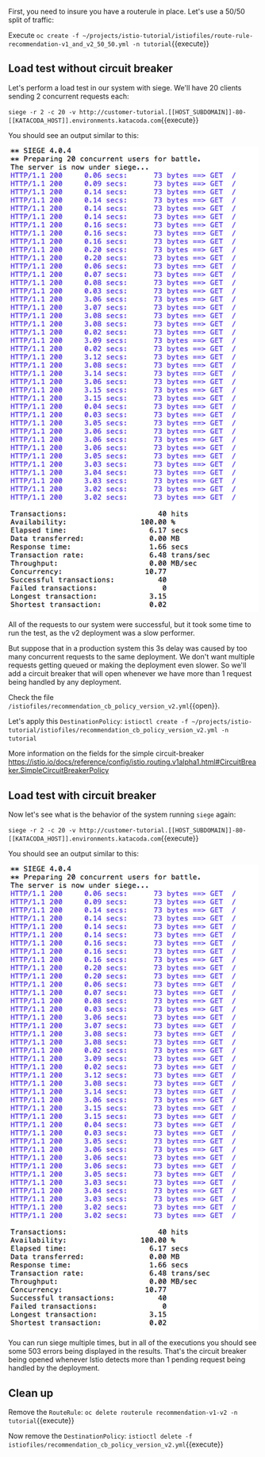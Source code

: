 First, you need to insure you have a routerule in place. Let's use a 50/50 split of traffic:

Execute `oc create -f ~/projects/istio-tutorial/istiofiles/route-rule-recommendation-v1_and_v2_50_50.yml -n tutorial`{{execute}}

## Load test without circuit breaker

Let's perform a load test in our system with siege. We'll have 20 clients sending 2 concurrent requests each:

`siege -r 2 -c 20 -v http://customer-tutorial.[[HOST_SUBDOMAIN]]-80-[[KATACODA_HOST]].environments.katacoda.com`{{execute}}

You should see an output similar to this:

![](../../assets/circuitbreaker/siege_ok.png)

All of the requests to our system were successful, but it took some time to run the test, as the v2 deployment was a slow performer.

But suppose that in a production system this 3s delay was caused by too many concurrent requests to the same deployment. We don't want multiple requests getting queued or making the deployment even slower. So we'll add a circuit breaker that will open whenever we have more than 1 request being handled by any deployment.

Check the file `/istiofiles/recommendation_cb_policy_version_v2.yml`{{open}}.

Let's apply this `DestinationPolicy`: `istioctl create -f ~/projects/istio-tutorial/istiofiles/recommendation_cb_policy_version_v2.yml -n tutorial`

More information on the fields for the simple circuit-breaker <https://istio.io/docs/reference/config/istio.routing.v1alpha1.html#CircuitBreaker.SimpleCircuitBreakerPolicy>

## Load test with circuit breaker

Now let's see what is the behavior of the system running `siege` again:

`siege -r 2 -c 20 -v http://customer-tutorial.[[HOST_SUBDOMAIN]]-80-[[KATACODA_HOST]].environments.katacoda.com`{{execute}}

You should see an output similar to this:

![](../../assets/circuitbreaker/siege_ok.png)

You can run siege multiple times, but in all of the executions you should see some 503 errors being displayed in the results. That's the circuit breaker being opened whenever Istio detects more than 1 pending request being handled by the deployment.

## Clean up

Remove the `RouteRule`:  `oc delete routerule recommendation-v1-v2 -n tutorial`{{execute}}

Now remove the `DestinationPolicy`: `istioctl delete -f istiofiles/recommendation_cb_policy_version_v2.yml`{{execute}}